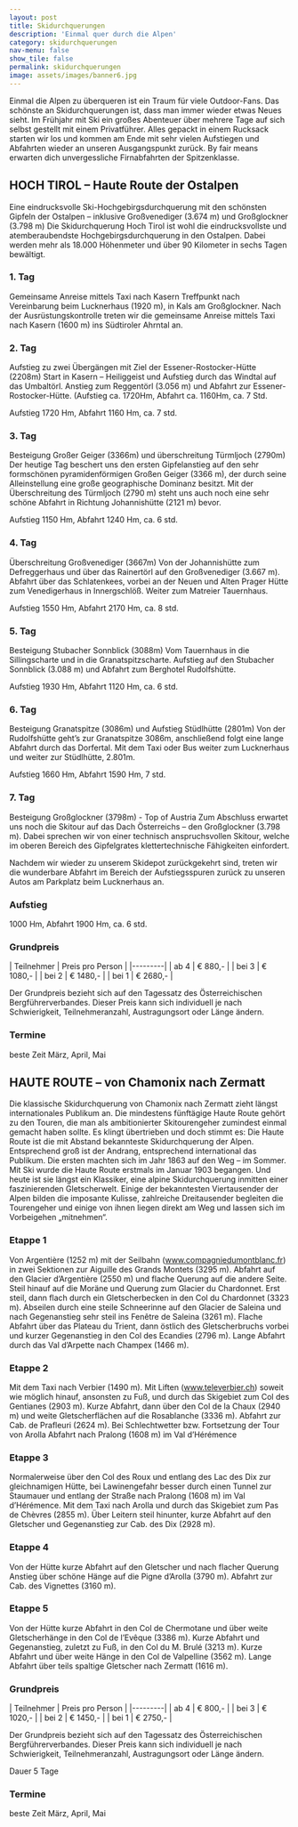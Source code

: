 ```yaml
---
layout: post
title: Skidurchquerungen
description: 'Einmal quer durch die Alpen'
category: skidurchquerungen
nav-menu: false
show_tile: false
permalink: skidurchquerungen
image: assets/images/banner6.jpg
---
```


Einmal die Alpen zu überqueren ist ein Traum für viele Outdoor-Fans. Das schönste an Skidurchquerungen ist, dass man immer wieder etwas Neues sieht. Im Frühjahr mit Ski ein großes Abenteuer über mehrere Tage auf sich selbst gestellt mit einem Privatführer. Alles gepackt in einem Rucksack starten wir los und kommen am Ende mit sehr vielen Aufstiegen und Abfahrten wieder an unseren Ausgangspunkt zurück. By fair means erwarten dich unvergessliche Firnabfahrten der Spitzenklasse.

## HOCH TIROL – Haute Route der Ostalpen
Eine eindrucksvolle Ski-Hochgebirgsdurchquerung mit den schönsten Gipfeln
der Ostalpen – inklusive Großvenediger (3.674 m) und Großglockner (3.798 m)
Die Skidurchquerung Hoch Tirol ist wohl die eindrucksvollste und atemberaubendste Hochgebirgsdurchquerung in den Ostalpen. Dabei werden mehr als 18.000 Höhenmeter und über 90 Kilometer in sechs Tagen bewältigt.

### 1. Tag
Gemeinsame Anreise mittels Taxi nach Kasern
Treffpunkt nach Vereinbarung beim Lucknerhaus (1920 m), in Kals am Großglockner.
Nach der Ausrüstungskontrolle treten wir die gemeinsame Anreise mittels Taxi nach Kasern (1600 m) ins Südtiroler Ahrntal an.

### 2. Tag
Aufstieg zu zwei Übergängen mit Ziel der Essener-Rostocker-Hütte (2208m)
Start in Kasern – Heiliggeist und Aufstieg durch das Windtal auf das Umbaltörl. Anstieg zum Reggentörl (3.056 m) und Abfahrt zur Essener-Rostocker-Hütte. (Aufstieg ca. 1720Hm, Abfahrt ca. 1160Hm, ca. 7 Std.

Aufstieg 1720 Hm, Abfahrt 1160 Hm, ca. 7 std.

### 3. Tag
Besteigung Großer Geiger (3366m) und überschreitung Türmljoch (2790m)
Der heutige Tag beschert uns den ersten Gipfelanstieg auf den sehr formschönen pyramidenförmigen Großen Geiger (3366 m), der durch seine Alleinstellung eine große geographische Dominanz besitzt. Mit der Überschreitung des Türmljoch (2790 m) steht uns auch noch eine sehr schöne Abfahrt in Richtung Johannishütte (2121 m) bevor.

Aufstieg 1150 Hm, Abfahrt 1240 Hm, ca. 6 std.

### 4. Tag
Überschreitung Großvenediger (3667m)
Von der Johannishütte zum Defreggerhaus und über das Rainertörl auf den Großvenediger (3.667 m). Abfahrt über das Schlatenkees, vorbei an der Neuen und Alten Prager Hütte zum Venedigerhaus in Innergschlöß. Weiter zum Matreier Tauernhaus.

Aufstieg 1550 Hm, Abfahrt 2170 Hm, ca. 8 std.

### 5. Tag
Besteigung Stubacher Sonnblick (3088m)
Vom Tauernhaus in die Sillingscharte und in die Granatspitzscharte. Aufstieg auf den Stubacher Sonnblick (3.088 m) und Abfahrt zum Berghotel Rudolfshütte.

Aufstieg 1930 Hm, Abfahrt 1120 Hm, ca. 6 std.

### 6. Tag
Besteigung Granatspitze (3086m) und Aufstieg Stüdlhütte (2801m)
Von der Rudolfshütte geht’s zur Granatspitze 3086m, anschließend folgt eine lange Abfahrt durch das Dorfertal. Mit dem Taxi oder Bus weiter zum Lucknerhaus und weiter zur Stüdlhütte, 2.801m.

Aufstieg 1660 Hm, Abfahrt 1590 Hm, 7 std.


### 7. Tag
Besteigung Großglockner (3798m) - Top of Austria
Zum Abschluss erwartet uns noch die Skitour auf das Dach Österreichs – den Großglockner (3.798 m). Dabei sprechen wir von einer technisch anspruchsvollen Skitour, welche im oberen Bereich des Gipfelgrates klettertechnische Fähigkeiten einfordert.

Nachdem wir wieder zu unserem Skidepot zurückgekehrt sind, treten wir die wunderbare Abfahrt im Bereich der Aufstiegsspuren zurück zu unseren Autos am Parkplatz beim Lucknerhaus an.

### Aufstieg 
1000 Hm, Abfahrt 1900 Hm, ca. 6 std.

### Grundpreis

| Teilnehmer | Preis pro Person |
|---------|
| ab 4 | € 880,- |
| bei 3 | € 1080,- |
| bei 2 | € 1480,- |
| bei 1 | € 2680,- |

Der Grundpreis bezieht sich auf den Tagessatz des Österreichischen Bergführerverbandes.
Dieser Preis kann sich individuell je nach Schwierigkeit, Teilnehmeranzahl, Austragungsort oder Länge ändern.

### Termine	
beste Zeit März, April, Mai

## HAUTE ROUTE – von Chamonix nach Zermatt
Die klassische Skidurchquerung von Chamonix nach Zermatt zieht längst internationales Publikum an. Die mindestens fünftägige Haute Route gehört zu den Touren, die man als ambitionierter Skitourengeher zumindest einmal gemacht haben sollte.
Es klingt übertrieben und doch stimmt es: Die Haute Route ist die mit Abstand bekannteste Skidurchquerung der Alpen.  Entsprechend groß ist der Andrang, entsprechend international das Publikum. Die ersten machten sich im Jahr 1863 auf den Weg – im Sommer. Mit Ski wurde die Haute Route erstmals im Januar 1903 begangen. Und heute ist sie längst ein Klassiker, eine alpine Skidurchquerung inmitten einer faszinierenden Gletscherwelt. Einige der bekanntesten Viertausender der Alpen bilden die imposante Kulisse, zahlreiche Dreitausender begleiten die Tourengeher und einige von ihnen liegen direkt am Weg und lassen sich im Vorbeigehen „mitnehmen“.

### Etappe 1 
Von Argentière (1252 m) mit der Seilbahn (www.compagniedumontblanc.fr) in zwei Sektionen zur Aiguille des Grands Montets (3295 m). Abfahrt auf den Glacier d’Argentière (2550 m) und flache Querung auf die andere Seite. Steil hinauf auf die Moräne und Querung zum Glacier du Chardonnet. Erst steil, dann flach durch ein Gletscherbecken in den Col du Chardonnet (3323 m). Abseilen durch eine steile Schneerinne auf den Glacier de Saleina und nach Gegenanstieg sehr steil ins Fenêtre de Saleina (3261 m). Flache Abfahrt über das Plateau du Trient, dann östlich des Gletscherbruchs vorbei und kurzer Gegenanstieg in den Col des Ecandies (2796 m). Lange Abfahrt durch das Val d’Arpette nach Champex (1466 m). 

### Etappe 2
Mit dem Taxi nach Verbier (1490 m). Mit Liften (www.televerbier.ch) soweit wie möglich hinauf, ansonsten zu Fuß, und durch das Skigebiet zum Col des Gentianes (2903 m). Kurze Abfahrt, dann über den Col de la Chaux (2940 m) und weite Gletscherflächen auf die Rosablanche (3336 m). Abfahrt zur Cab. de Prafleuri (2624 m). Bei Schlechtwetter bzw. Fortsetzung der Tour von Arolla Abfahrt nach Pralong (1608 m) im Val d’Hérémence

### Etappe 3
Normalerweise über den Col des Roux und entlang des Lac des Dix zur gleichnamigen Hütte, bei Lawinengefahr besser durch einen Tunnel zur Staumauer und entlang der Straße nach Pralong (1608 m) im Val d’Hérémence. Mit dem Taxi nach Arolla und durch das Skigebiet zum Pas de Chèvres (2855 m). Über Leitern steil hinunter, kurze Abfahrt auf den Gletscher und Gegenanstieg zur Cab. des Dix (2928 m).

### Etappe 4
Von der Hütte kurze Abfahrt auf den Gletscher und nach flacher Querung Anstieg über schöne Hänge auf die Pigne d’Arolla (3790 m). Abfahrt zur Cab. des Vignettes (3160 m).

### Etappe 5
Von der Hütte kurze Abfahrt in den Col de Chermotane und über weite Gletscherhänge in den Col de l’Evêque (3386 m). Kurze Abfahrt und Gegenanstieg, zuletzt zu Fuß, in den Col du M. Brulé (3213 m). Kurze Abfahrt und über weite Hänge in den Col de Valpelline (3562 m). Lange Abfahrt über teils spaltige Gletscher nach Zermatt (1616 m).

### Grundpreis

| Teilnehmer | Preis pro Person |
|---------|
| ab 4 | € 800,- |
| bei 3 | € 1020,- |
| bei 2 | € 1450,- |
| bei 1 | € 2750,- |

Der Grundpreis bezieht sich auf den Tagessatz des Österreichischen Bergführerverbandes.
Dieser Preis kann sich individuell je nach Schwierigkeit, Teilnehmeranzahl, Austragungsort oder Länge ändern.

Dauer 5 Tage

### Termine	
beste Zeit März, April, Mai